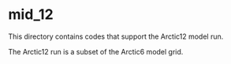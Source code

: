 # mid_12

This directory contains codes that support the Arctic12 model run.

The Arctic12 run is a subset of the Arctic6 model grid.
